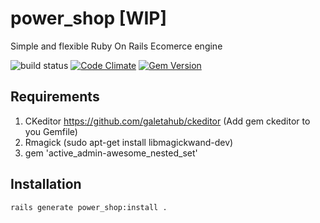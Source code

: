power_shop [WIP]
==========

Simple and flexible Ruby On Rails Ecomerce engine

![build status](https://semaphoreapp.com/api/v1/projects/ebecbf67-1b78-4e5d-9a59-208ad57864f8/217416/shields_badge.png) 
[![Code Climate](https://codeclimate.com/github/artofhuman/power_shop/badges/gpa.svg)](https://codeclimate.com/github/artofhuman/power_shop)
[![Gem Version](https://badge.fury.io/rb/power_shop.svg)](http://badge.fury.io/rb/power_shop)

## Requirements

1. CKeditor https://github.com/galetahub/ckeditor (Add gem ckeditor to you Gemfile)
2. Rmagick (sudo apt-get install libmagickwand-dev)
3. gem 'active_admin-awesome_nested_set'

## Installation

```
rails generate power_shop:install .
```
